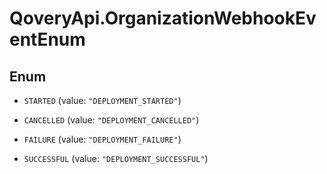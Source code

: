 # QoveryApi.OrganizationWebhookEventEnum

## Enum


* `STARTED` (value: `"DEPLOYMENT_STARTED"`)

* `CANCELLED` (value: `"DEPLOYMENT_CANCELLED"`)

* `FAILURE` (value: `"DEPLOYMENT_FAILURE"`)

* `SUCCESSFUL` (value: `"DEPLOYMENT_SUCCESSFUL"`)



